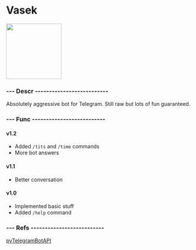 # Vasek

<p>
  <img src="https://github.com/5aboteur/Third-Reich-Secrets/blob/master/Vasek/vasek.png" width="150"/>
</p>

### --- Descr --------------------------

Absolutely aggressive bot for Telegram. Still raw but lots of fun guaranteed.

### --- Func --------------------------

#### v1.2

* Added `/tits` and `/time` commands
* More bot answers

#### v1.1

* Better conversation

#### v1.0

* Implemented basic stuff
* Added `/help` command

### --- Refs --------------------------

[pyTelegramBotAPI](https://github.com/eternnoir/pyTelegramBotAPI)
